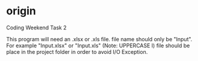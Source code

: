 # origin
Coding Weekend Task 2

This program will need an .xlsx or .xls file.
file name should only be "Input". For example "Input.xlsx" or "Input.xls" (Note: UPPERCASE I)
file should be place in the project folder in order to avoid I/O Exception.



